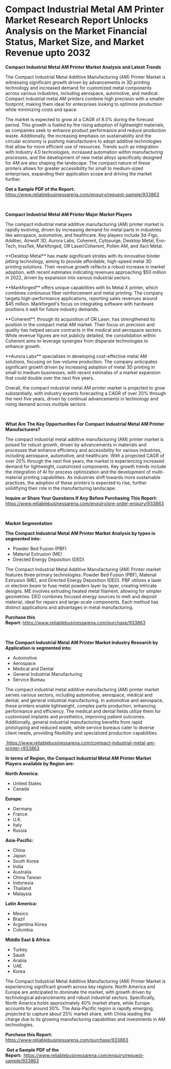 <p><h1>Compact Industrial Metal AM Printer Market Research Report Unlocks Analysis on the Market Financial Status, Market Size, and Market Revenue upto 2032</h1></p><p><strong>Compact Industrial Metal AM Printer Market Analysis and Latest Trends</strong></p>
<p><p>The Compact Industrial Metal Additive Manufacturing (AM) Printer Market is witnessing significant growth driven by advancements in 3D printing technology and increased demand for customized metal components across various industries, including aerospace, automotive, and medical. Compact industrial metal AM printers combine high precision with a smaller footprint, making them ideal for enterprises looking to optimize production while minimizing costs and space. </p><p>The market is expected to grow at a CAGR of 8.5% during the forecast period. This growth is fueled by the rising adoption of lightweight materials, as companies seek to enhance product performance and reduce production waste. Additionally, the increasing emphasis on sustainability and the circular economy is pushing manufacturers to adopt additive technologies that allow for more efficient use of resources. Trends such as integration with Industry 4.0 technologies, increased automation within manufacturing processes, and the development of new metal alloys specifically designed for AM are also shaping the landscape. The compact nature of these printers allows for greater accessibility for small to medium-sized enterprises, expanding their application scope and driving the market further.</p></p>
<p><strong>Get a Sample PDF of the Report:&nbsp;</strong> <a href="https://www.reliablebusinessarena.com/enquiry/request-sample/933863?utm_campaign=3615&utm_medium=2&utm_source=Github&utm_content=ia&utm_term=18042025&utm_id=compact-industrial-metal-am-printer">https://www.reliablebusinessarena.com/enquiry/request-sample/933863</a></p>
<p>&nbsp;</p>
<p><strong>Compact Industrial Metal AM Printer Major Market Players</strong></p>
<p><p>The compact industrial metal additive manufacturing (AM) printer market is rapidly evolving, driven by increasing demand for metal parts in industries like aerospace, automotive, and healthcare. Key players include 3d-Figo, Additec, Airwolf 3D, Aurora Labs, Coherent, Cytosurge, Desktop Metal, Evo-Tech, InssTek, Markforged, OR Laser/Coherent, Pollen AM, and Xact Metal.</p><p>**Desktop Metal** has made significant strides with its innovative binder jetting technology, aiming to provide affordable, high-speed metal 3D printing solutions. Their revenue growth reflects a robust increase in market adoption, with recent estimates indicating revenues approaching $50 million in 2022, driven by expansion into various industrial sectors.</p><p>**Markforged** offers unique capabilities with its Metal X printer, which combines continuous fiber reinforcement and metal printing. The company targets high-performance applications, reporting sales revenues around $45 million. Markforged's focus on integrating software with hardware positions it well for future industry demands.</p><p>**Coherent**, through its acquisition of OR Laser, has strengthened its position in the compact metal AM market. Their focus on precision and quality has helped secure contracts in the medical and aerospace sectors. While revenue figures are not publicly detailed, the consolidation within Coherent aims to leverage synergies from disparate technologies to enhance growth.</p><p>**Aurora Labs** specializes in developing cost-effective metal AM solutions, focusing on low-volume production. The company anticipates significant growth driven by increasing adoption of metal 3D printing in small to medium businesses, with recent estimates of a market expansion that could double over the next five years.</p><p>Overall, the compact industrial metal AM printer market is projected to grow substantially, with industry experts forecasting a CAGR of over 20% through the next five years, driven by continual advancements in technology and rising demand across multiple sectors.</p></p>
<p>&nbsp;</p>
<p><strong>What Are The Key Opportunities For Compact Industrial Metal AM Printer Manufacturers?</strong></p>
<p><p>The compact industrial metal additive manufacturing (AM) printer market is poised for robust growth, driven by advancements in materials and processes that enhance efficiency and accessibility for various industries, including aerospace, automotive, and healthcare. With a projected CAGR of over 20% through the next five years, the market is experiencing increased demand for lightweight, customized components. Key growth trends include the integration of AI for process optimization and the development of multi-material printing capabilities. As industries shift towards more sustainable practices, the adoption of these printers is expected to rise, further solidifying their role in the manufacturing landscape.</p></p>
<p><strong>Inquire or Share Your Questions If Any Before Purchasing This Report:</strong> <a href="https://www.reliablebusinessarena.com/enquiry/pre-order-enquiry/933863?utm_campaign=3615&utm_medium=2&utm_source=Github&utm_content=ia&utm_term=18042025&utm_id=compact-industrial-metal-am-printer">https://www.reliablebusinessarena.com/enquiry/pre-order-enquiry/933863</a></p>
<p>&nbsp;</p>
<p><strong>Market Segmentation</strong></p>
<p><strong>The Compact Industrial Metal AM Printer Market Analysis by types is segmented into:</strong></p>
<p><ul><li>Powder Bed Fusion (PBF)</li><li>Material Extrusion (ME)</li><li>Directed Energy Deposition (DED)</li></ul></p>
<p><p>The Compact Industrial Metal Additive Manufacturing (AM) Printer market features three primary technologies: Powder Bed Fusion (PBF), Material Extrusion (ME), and Directed Energy Deposition (DED). PBF utilizes a laser or electron beam to fuse metal powders layer by layer, creating intricate designs. ME involves extruding heated metal filament, allowing for simpler geometries. DED combines focused energy sources to melt and deposit material, ideal for repairs and large-scale components. Each method has distinct applications and advantages in metal manufacturing.</p></p>
<p><strong>Purchase this Report:&nbsp;</strong><a href="https://www.reliablebusinessarena.com/purchase/933863?utm_campaign=3615&utm_medium=2&utm_source=Github&utm_content=ia&utm_term=18042025&utm_id=compact-industrial-metal-am-printer">https://www.reliablebusinessarena.com/purchase/933863</a></p>
<p>&nbsp;</p>
<p><strong>The Compact Industrial Metal AM Printer Market Industry Research by Application is segmented into:</strong></p>
<p><ul><li>Automotive</li><li>Aerospace</li><li>Medical and Dental</li><li>General Industrial Manufacturing</li><li>Service Bureau</li></ul></p>
<p><p>The compact industrial metal additive manufacturing (AM) printer market serves various sectors, including automotive, aerospace, medical and dental, and general industrial manufacturing. In automotive and aerospace, these printers enable lightweight, complex parts production, enhancing performance and efficiency. The medical and dental fields utilize them for customized implants and prosthetics, improving patient outcomes. Additionally, general industrial manufacturing benefits from rapid prototyping and reduced waste, while service bureaus cater to diverse client needs, providing flexibility and specialized production capabilities.</p></p>
<p><a href="https://www.reliablebusinessarena.com/compact-industrial-metal-am-printer-r933863?utm_campaign=3615&utm_medium=2&utm_source=Github&utm_content=ia&utm_term=18042025&utm_id=compact-industrial-metal-am-printer">&nbsp;https://www.reliablebusinessarena.com/compact-industrial-metal-am-printer-r933863</a></p>
<p><strong>In terms of Region, the Compact Industrial Metal AM Printer Market Players available by Region are:</strong></p>
<p>
    <p> <strong> North America: </strong>
        <ul>
            <li>United States</li>
            <li>Canada</li>
        </ul>
        </p> 
    <p> <strong> Europe: </strong>
        <ul>
            <li>Germany</li>
            <li>France</li>
            <li>U.K.</li>
            <li>Italy</li>
            <li>Russia</li>
        </ul>
        </p> 
    <p> <strong> Asia-Pacific: </strong>
        <ul>
            <li>China</li>
            <li>Japan</li>
            <li>South Korea</li>
            <li>India</li>
            <li>Australia</li>
            <li>China Taiwan</li>
            <li>Indonesia</li>
            <li>Thailand</li>
            <li>Malaysia</li>
        </ul>
        </p> 
    <p> <strong> Latin America: </strong>
        <ul>
            <li>Mexico</li>
            <li>Brazil</li>
            <li>Argentina Korea</li>
            <li>Colombia</li>
        </ul>
        </p> 
    <p> <strong> Middle East & Africa: </strong>
        <ul>
            <li>Turkey</li>
            <li>Saudi</li>
            <li>Arabia</li>
            <li>UAE</li>
            <li>Korea</li>
        </ul>
    </p>
    </p>
<p><p>The Compact Industrial Metal Additive Manufacturing (AM) Printer Market is experiencing significant growth across key regions. North America and Europe are anticipated to dominate the market, with growth driven by technological advancements and robust industrial sectors. Specifically, North America holds approximately 40% market share, while Europe accounts for around 30%. The Asia-Pacific region is rapidly emerging, projected to capture about 25% market share, with China leading the charge due to its growing manufacturing capabilities and investments in AM technologies.</p></p>
<p><strong>Purchase this Report: </strong><a href="https://www.reliablebusinessarena.com/purchase/933863?utm_campaign=3615&utm_medium=2&utm_source=Github&utm_content=ia&utm_term=18042025&utm_id=compact-industrial-metal-am-printer">https://www.reliablebusinessarena.com/purchase/933863</a></p>
<p>&nbsp;<strong>Get a Sample PDF of the Report:&nbsp;&nbsp;</strong><a href="https://www.reliablebusinessarena.com/enquiry/request-sample/933863?utm_campaign=3615&utm_medium=2&utm_source=Github&utm_content=ia&utm_term=18042025&utm_id=compact-industrial-metal-am-printer">https://www.reliablebusinessarena.com/enquiry/request-sample/933863</a></p>
<p><strong></strong></p>
<p><p></p><p></p><p></p></p>